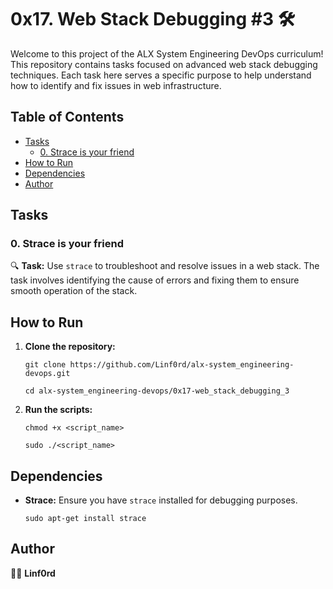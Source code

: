 
# 0x17. Web Stack Debugging #3 🛠️

Welcome to this project of the ALX System Engineering DevOps curriculum! This repository contains tasks focused on advanced web stack debugging techniques. Each task here serves a specific purpose to help understand how to identify and fix issues in web infrastructure.

## Table of Contents

-   [Tasks](#tasks)
    -   [0. Strace is your friend](#0-strace-is-your-friend)
-   [How to Run](#how-to-run)
-   [Dependencies](#dependencies)
-   [Author](#author)

## Tasks

### 0. Strace is your friend

🔍 **Task:** Use `strace` to troubleshoot and resolve issues in a web stack. The task involves identifying the cause of errors and fixing them to ensure smooth operation of the stack.

## How to Run

1.  **Clone the repository:**
    
    `git clone https://github.com/Linf0rd/alx-system_engineering-devops.git`
    
    `cd alx-system_engineering-devops/0x17-web_stack_debugging_3` 
    
2.  **Run the scripts:**
      
    `chmod +x <script_name>`
    
    `sudo ./<script_name>` 
    

## Dependencies

-   **Strace:**  Ensure you have  `strace`  installed for debugging purposes.
        
    `sudo apt-get install strace` 
    

## Author

👨‍💻 **Linf0rd**